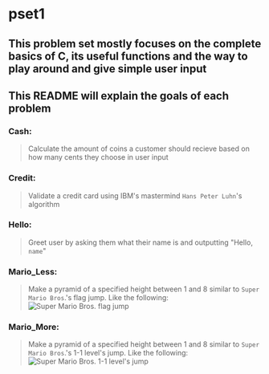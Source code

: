 # pset1

## This problem set mostly focuses on the complete basics of C, its useful functions and the way to play around and give simple user input

## This README will explain the goals of each problem

### Cash:
> Calculate the amount of coins a customer should recieve based on how many cents they choose in user input

### Credit:
> Validate a credit card using IBM's mastermind `Hans Peter Luhn`'s algorithm

### Hello:
> Greet user by asking them what their name is and outputting "Hello, `name`"

### Mario_Less:
> Make a pyramid of a specified height between 1 and 8 similar to `Super Mario Bros`.'s flag jump. Like the following:
![Super Mario Bros. flag jump](https://cs50.harvard.edu/x/2022/psets/1/mario/less/pyramid.png)

### Mario_More:
> Make a pyramid of a specified height between 1 and 8 similar to `Super Mario Bros`.'s 1-1 level's jump. Like the following:
![Super Mario Bros. 1-1 level's jump](https://cs50.harvard.edu/x/2022/psets/1/mario/more/pyramids.png)
